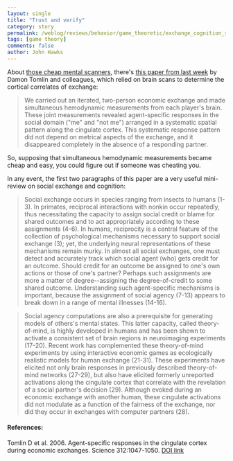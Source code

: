 ```yaml
---
layout: single 
title: "Trust and verify" 
category: story
permalink: /weblog/reviews/behavior/game_theoretic/exchange_cognition_scans_tomlin_2006.html
tags: [game theory] 
comments: false 
author: John Hawks 
---
```



<p>
About <a href="http://johnhawks.net/weblog/topics/biotech/robots/honda_robot_mind_control_mri_2006.html">those cheap mental scanners</a>, there's <a href="http://dx.doi.org/10.1126/science.1125596">this paper from last week</a> by Damon Tomlin and colleagues, which relied on brain scans to determine the cortical correlates of exchange:
</p>

<blockquote>We carried out an iterated, two-person economic exchange and made simultaneous hemodynamic measurements from each player's brain. These joint measurements revealed agent-specific responses in the social domain ("me" and "not me") arranged in a systematic spatial pattern along the cingulate cortex. This systematic response pattern did not depend on metrical aspects of the exchange, and it disappeared completely in the absence of a responding partner.</blockquote>

<p>
So, supposing that simultaneous hemodynamic measurements became cheap and easy, you could figure out if someone was cheating you. 
</p>

<p>
In any event, the first two paragraphs of this paper are a very useful mini-review on social exchange and cognition: 
</p>

<blockquote>Social exchange occurs in species ranging from insects to humans (1-3). In primates, reciprocal interactions with nonkin occur repeatedly, thus necessitating the capacity to assign social credit or blame for shared outcomes and to act appropriately according to these assignments (4-6). In humans, reciprocity is a central feature of the collection of psychological mechanisms necessary to support social exchange (3); yet, the underlying neural representations of these mechanisms remain murky. In almost all social exchanges, one must detect and accurately track which social agent (who) gets credit for an outcome. Should credit for an outcome be assigned to one's own actions or those of one's partner? Perhaps such assignments are more a matter of degree--assigning the degree-of-credit to some shared outcome. Understanding such agent-specific mechanisms is important, because the assignment of social agency (7-13) appears to break down in a range of mental illnesses (14-16).</blockquote>

<blockquote>Social agency computations are also a prerequisite for generating models of others's mental states. This latter capacity, called theory-of-mind, is highly developed in humans and has been shown to activate a consistent set of brain regions in neuroimaging experiments (17-20). Recent work has complemented these theory-of-mind experiments by using interactive economic games as ecologically realistic models for human exchange (21-31). These experiments have elicited not only brain responses in previously described theory-of-mind networks (27-29), but also have elicited formerly unreported activations along the cingulate cortex that correlate with the revelation of a social partner's decision (29). Although evoked during an economic exchange with another human, these cingulate activations did not modulate as a function of the fairness of the exchange, nor did they occur in exchanges with computer partners (28).</blockquote>

<h4>References:</h4>

<p class="cite">Tomlin D et al. 2006. Agent-specific responses in the cingulate cortex during economic exchanges. Science 312:1047-1050. <a href="http://dx.doi.org/10.1126/science.1125596">DOI link</a></p>

